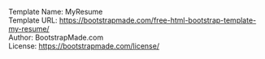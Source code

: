 Template Name: MyResume<br>
Template URL: https://bootstrapmade.com/free-html-bootstrap-template-my-resume/<br>
Author: BootstrapMade.com<br>
License: https://bootstrapmade.com/license/<br>
